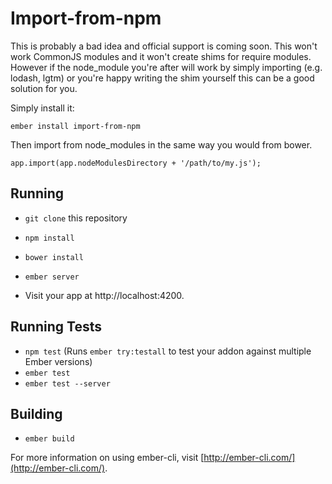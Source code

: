 # Import-from-npm

This is probably a bad idea and official support is coming soon. This won't work CommonJS modules and it won't create shims for require modules. However if the node_module you're after will work by simply importing (e.g. lodash, lgtm) or you're happy writing the shim yourself this can be a good solution for you. 

Simply install it: 

```
ember install import-from-npm
```

Then import from node_modules in the same way you would from bower. 

```
app.import(app.nodeModulesDirectory + '/path/to/my.js');
```

## Running

* `git clone` this repository
* `npm install`
* `bower install`


* `ember server`
* Visit your app at http://localhost:4200.

## Running Tests

* `npm test` (Runs `ember try:testall` to test your addon against multiple Ember versions)
* `ember test`
* `ember test --server`

## Building

* `ember build`

For more information on using ember-cli, visit [http://ember-cli.com/](http://ember-cli.com/).
